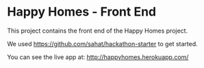 Happy Homes - Front End
==

This project contains the front end of the Happy Homes project.

We used https://github.com/sahat/hackathon-starter to get started.

You can see the live app at: http://happyhomes.herokuapp.com/
